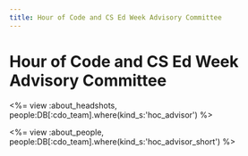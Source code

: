 ```yaml
---
title: Hour of Code and CS Ed Week Advisory Committee
---
```

# Hour of Code and CS Ed Week Advisory Committee

<%= view :about_headshots, people:DB[:cdo_team].where(kind_s:'hoc_advisor') %>

<%= view :about_people, people:DB[:cdo_team].where(kind_s:'hoc_advisor_short') %>
